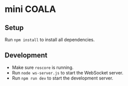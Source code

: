 # mini COALA

## Setup
Run `npm install` to install all dependencies.

## Development
- Make sure `roscore` is running.
- Run `node ws-server.js` to start the WebSocket server.
- Run `npm run dev` to start the development server.
